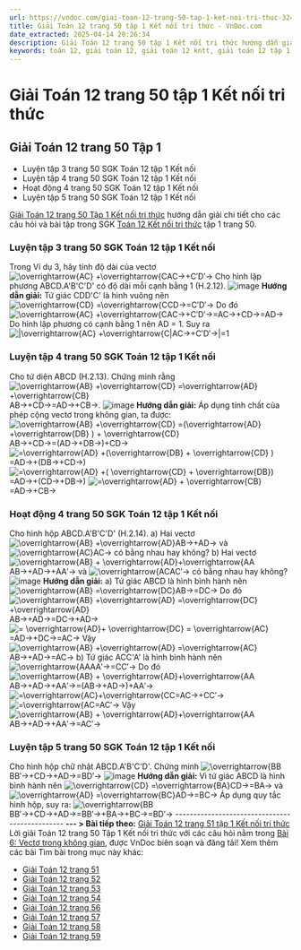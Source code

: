 ```yaml
---
url: https://vndoc.com/giai-toan-12-trang-50-tap-1-ket-noi-tri-thuc-324549
title: Giải Toán 12 trang 50 tập 1 Kết nối tri thức - VnDoc.com
date_extracted: 2025-04-14 20:26:34
description: Giải Toán 12 trang 50 tập 1 Kết nối tri thức hướng dẫn giải chi tiết các câu hỏi và bài tập trong SGK Toán 12 Kết nối tri thức tập 1.
keywords: toán 12, giải toán 12, giải toán 12 kntt, giải toán 12 tập 1, giải toán 12 kết nối tri thức, toán 12 kết nối tri thức tập 1, toán 12 kết nối tri thức, Toán 12 KNTT Bài 6, giải Toán 12 Kết nối tri thức Bài 6, Toán 12 Kết nối tri thức bài 6 Vectơ trong không gian, Vectơ trong không gian, Toán 12 Kết nối tri thức bài 6, giải toán 12 trang 46, giải toán 12 trang 47, giải toán 12 trang 48, giải toán 12 trang 50, giải toán 12 trang 52 53 54, giải toán 12 trang 56 57 58, giải toán 12 trang 59, toán 12 trang 50
---
```


# Giải Toán 12 trang 50 tập 1 Kết nối tri thức
## **Giải Toán 12 trang 50 Tập 1**
  * Luyện tập 3 trang 50 SGK Toán 12 tập 1 Kết nối
  * Luyện tập 4 trang 50 SGK Toán 12 tập 1 Kết nối
  * Hoạt động 4 trang 50 SGK Toán 12 tập 1 Kết nối
  * Luyện tập 5 trang 50 SGK Toán 12 tập 1 Kết nối

[Giải Toán 12 trang 50 Tập 1 Kết nối tri thức](<https://vndoc.com/giai-toan-12-trang-50-tap-1-ket-noi-tri-thuc-324549>) hướng dẫn giải chi tiết cho các câu hỏi và bài tập trong SGK [Toán 12 Kết nối tri thức](<https://vndoc.com/toan-12-ket-noi-tri-thuc>) tập 1 trang 50.
### Luyện tập 3 trang 50 SGK Toán 12 tập 1 Kết nối
Trong Ví dụ 3, hãy tính độ dài của vectơ ![\\overrightarrow{AC} +\\overrightarrow{C](https://i.vdoc.vn/data/image/blank.png)AC→+C′D′→
Cho hình lập phương ABCD.A'B'C'D' có độ dài mỗi cạnh bằng 1 \(H.2.12\).
![image](https://i.vdoc.vn/data/image/2024/07/17/638568342974676570.png)
**Hướng dẫn giải:**
Tứ giác CDD'C' là hình vuông nên ![\\overrightarrow{CD} =\\overrightarrow{C](https://i.vdoc.vn/data/image/blank.png)CD→=C′D′→
Do đó ![\\overrightarrow{AC} +\\overrightarrow{C](https://i.vdoc.vn/data/image/blank.png)AC→+C′D′→=AC→+CD→=AD→
Do hình lập phương có cạnh bằng 1 nên AD = 1.
Suy ra ![|\\overrightarrow{AC} +\\overrightarrow{C](https://i.vdoc.vn/data/image/blank.png)|AC→+C′D′→|=1
### Luyện tập 4 trang 50 SGK Toán 12 tập 1 Kết nối
Cho tứ diện ABCD \(H.2.13\). Chứng minh rằng ![\\overrightarrow{AB} +\\overrightarrow{CD} =\\overrightarrow{AD} +\\overrightarrow{CB}](https://i.vdoc.vn/data/image/blank.png)AB→+CD→=AD→+CB→.
![image](https://i.vdoc.vn/data/image/2024/07/17/638568342972645480.png)
**Hướng dẫn giải:**
Áp dụng tính chất của phép cộng vectơ trong không gian, ta được:
![\\overrightarrow{AB} +\\overrightarrow{CD} =\(\\overrightarrow{AD} +\\overrightarrow{DB} \) + \\overrightarrow{CD}](https://i.vdoc.vn/data/image/blank.png)AB→+CD→=\(AD→+DB→\)+CD→
![=\\overrightarrow{AD} +\(\\overrightarrow{DB}  + \\overrightarrow{CD} \)](https://i.vdoc.vn/data/image/blank.png)=AD→+\(DB→+CD→\)
![=\\overrightarrow{AD} +\(   \\overrightarrow{CD} + \\overrightarrow{DB}\)](https://i.vdoc.vn/data/image/blank.png)=AD→+\(CD→+DB→\)
![=\\overrightarrow{AD} +  \\overrightarrow{CB}](https://i.vdoc.vn/data/image/blank.png)=AD→+CB→
### Hoạt động 4 trang 50 SGK Toán 12 tập 1 Kết nối
Cho hình hộp ABCD.A'B'C'D' \(H.2.14\).
a\) Hai vectơ ![\\overrightarrow{AB} +\\overrightarrow{AD}](https://i.vdoc.vn/data/image/blank.png)AB→+AD→ và ![\\overrightarrow{AC}](https://i.vdoc.vn/data/image/blank.png)AC→ có bằng nhau hay không?
b\) Hai vectơ ![\\overrightarrow{AB} + \\overrightarrow{AD}+\\overrightarrow{AA](https://i.vdoc.vn/data/image/blank.png)AB→+AD→+AA′→ và ![\\overrightarrow{AC](https://i.vdoc.vn/data/image/blank.png)AC′→ có bằng nhau hay không?
![image](https://i.vdoc.vn/data/image/2024/07/17/638568342970458170.png)
**Hướng dẫn giải:**
a\) Tứ giác ABCD là hình bình hành nên ![\\overrightarrow{AB} =\\overrightarrow{DC}](https://i.vdoc.vn/data/image/blank.png)AB→=DC→
Do đó ![\\overrightarrow{AB} +\\overrightarrow{AD} =\\overrightarrow{DC} +\\overrightarrow{AD}](https://i.vdoc.vn/data/image/blank.png)AB→+AD→=DC→+AD→
![= \\overrightarrow{AD}+ \\overrightarrow{DC} = \\overrightarrow{AC}](https://i.vdoc.vn/data/image/blank.png)=AD→+DC→=AC→
Vậy ![\\overrightarrow{AB} +\\overrightarrow{AD} =\\overrightarrow{AC}](https://i.vdoc.vn/data/image/blank.png)AB→+AD→=AC→
b\) Tứ giác ACC'A' là hình bình hành nên ![\\overrightarrow{AA](https://i.vdoc.vn/data/image/blank.png)AA′→=CC′→
Do đó ![\\overrightarrow{AB} + \\overrightarrow{AD}+\\overrightarrow{AA](https://i.vdoc.vn/data/image/blank.png)AB→+AD→+AA′→=\(AB→+AD→\)+AA′→
![=\\overrightarrow{AC}+\\overrightarrow{CC](https://i.vdoc.vn/data/image/blank.png)=AC→+CC′→
![=\\overrightarrow{AC](https://i.vdoc.vn/data/image/blank.png)=AC′→
Vậy ![\\overrightarrow{AB} + \\overrightarrow{AD}+\\overrightarrow{AA](https://i.vdoc.vn/data/image/blank.png)AB→+AD→+AA′→=AC′→
### Luyện tập 5 trang 50 SGK Toán 12 tập 1 Kết nối
Cho hình hộp chữ nhật ABCD.A'B'C'D'. Chứng minh ![\\overrightarrow{BB](https://i.vdoc.vn/data/image/blank.png)BB′→+CD→+AD→=BD′→
![image](https://i.vdoc.vn/data/image/2024/07/17/638568342968895794.png)
**Hướng dẫn giải:**
Vì tứ giác ABCD là hình bình hành nên ![\\overrightarrow{CD} =\\overrightarrow{BA}](https://i.vdoc.vn/data/image/blank.png)CD→=BA→ và ![\\overrightarrow{AD} =\\overrightarrow{BC}](https://i.vdoc.vn/data/image/blank.png)AD→=BC→
Áp dụng quy tắc hình hộp, suy ra:
![\\overrightarrow{BB](https://i.vdoc.vn/data/image/blank.png)BB′→+CD→+AD→=BB′→+BA→+BC→=BD′→
\-----------------------------------------------
**\--- > Bài tiếp theo:** [Giải Toán 12 trang 51 tập 1 Kết nối tri thức](<https://vndoc.com/giai-toan-12-trang-51-tap-1-ket-noi-tri-thuc-324550>)
Lời giải Toán 12 trang 50 Tập 1 Kết nối tri thức với các câu hỏi nằm trong [Bài 6: Vectơ trong không gian](<https://vndoc.com/toan-12-ket-noi-tri-thuc-bai-6-vecto-trong-khong-gian-320303>), được VnDoc biên soạn và đăng tải\!
Xem thêm các bài Tìm bài trong mục này khác:
  * [Giải Toán 12 trang 51](</giai-toan-12-trang-51-tap-1-ket-noi-tri-thuc-324550>)
  * [Giải Toán 12 trang 52](</giai-toan-12-trang-52-tap-1-ket-noi-tri-thuc-324583>)
  * [Giải Toán 12 trang 53](</giai-toan-12-trang-53-tap-1-ket-noi-tri-thuc-324587>)
  * [Giải Toán 12 trang 54](</giai-toan-12-trang-54-tap-1-ket-noi-tri-thuc-324601>)
  * [Giải Toán 12 trang 56](</giai-toan-12-trang-56-tap-1-ket-noi-tri-thuc-324609>)
  * [Giải Toán 12 trang 57](</giai-toan-12-trang-57-tap-1-ket-noi-tri-thuc-324624>)
  * [Giải Toán 12 trang 58](</giai-toan-12-trang-58-tap-1-ket-noi-tri-thuc-324628>)
  * [Giải Toán 12 trang 59](</giai-toan-12-trang-59-tap-1-ket-noi-tri-thuc-324718>)

